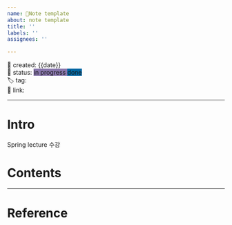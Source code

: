 ```yaml
---
name: 📝Note template
about: note template
title: ''
labels: ''
assignees: ''

---
```

📅 created: {{date}}    
🚥 status: <span style='background:#8977ad'> in progress </span> <span style='background:#0067a3'> done </span>    
🏷 tag:  
🔗 link:

--- 
# Intro
Spring lecture 수강

# Contents

--- 
# Reference


